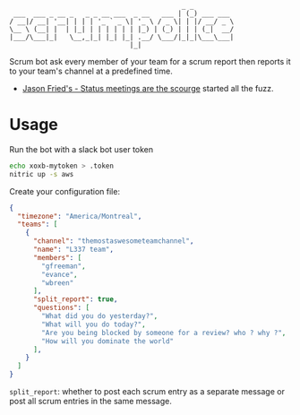 ```
                                           _ _
 ___  ___ _ __ _   _ _ __ ___  _ __   ___ | (_) ___ ___
/ __|/ __| '__| | | | '_ ` _ \| '_ \ / _ \| | |/ __/ _ \
\__ \ (__| |  | |_| | | | | | | |_) | (_) | | | (_|  __/
|___/\___|_|   \__,_|_| |_| |_| .__/ \___/|_|_|\___\___|
                              |_|
```

Scrum bot ask every member of your team for a scrum report then reports it to
your team's channel at a predefined time.

- [Jason Fried's - Status meetings are the scourge](https://m.signalvnoise.com/status-meetings-are-the-scourge-39f49267ca90) started all the fuzz.

# Usage

Run the bot with a slack bot user token

```sh
echo xoxb-mytoken > .token
nitric up -s aws
```

Create your configuration file:

```json
{
  "timezone": "America/Montreal",
  "teams": [
    {
      "channel": "themostaswesometeamchannel",
      "name": "L337 team",
      "members": [
        "gfreeman",
        "evance",
        "wbreen"
      ],
      "split_report": true,
      "questions": [
        "What did you do yesterday?",
        "What will you do today?",
        "Are you being blocked by someone for a review? who ? why ?",
        "How will you dominate the world"
      ],
    }
  ]
}
```

`split_report`: whether to post each scrum entry as a separate message or post all scrum entries in the same message.


